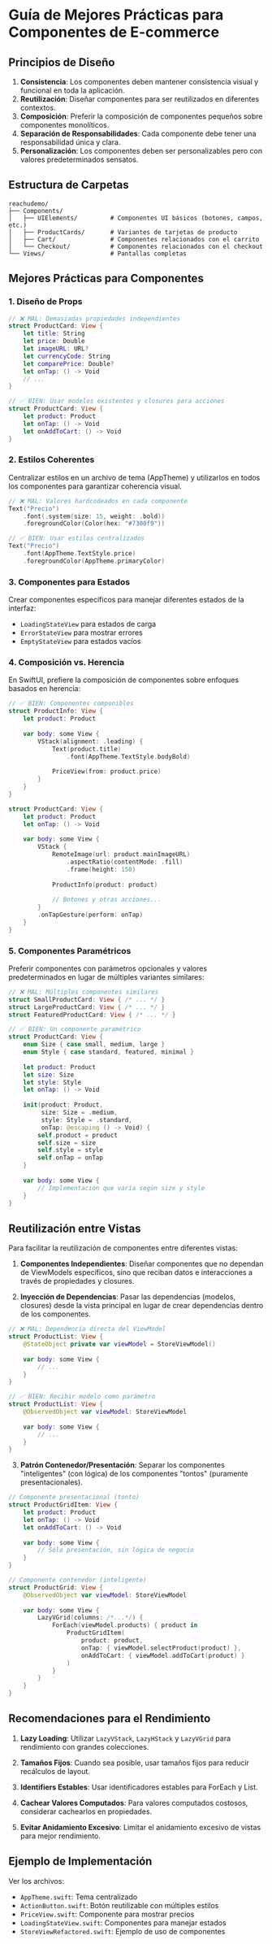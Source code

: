 # Guía de Mejores Prácticas para Componentes de E-commerce

## Principios de Diseño

1. **Consistencia**: Los componentes deben mantener consistencia visual y funcional en toda la aplicación.
2. **Reutilización**: Diseñar componentes para ser reutilizados en diferentes contextos.
3. **Composición**: Preferir la composición de componentes pequeños sobre componentes monolíticos.
4. **Separación de Responsabilidades**: Cada componente debe tener una responsabilidad única y clara.
5. **Personalización**: Los componentes deben ser personalizables pero con valores predeterminados sensatos.

## Estructura de Carpetas

```
reachudemo/
├── Components/
│   ├── UIElements/         # Componentes UI básicos (botones, campos, etc.)
│   ├── ProductCards/       # Variantes de tarjetas de producto
│   ├── Cart/               # Componentes relacionados con el carrito
│   └── Checkout/           # Componentes relacionados con el checkout
└── Views/                  # Pantallas completas
```

## Mejores Prácticas para Componentes

### 1. Diseño de Props

```swift
// ❌ MAL: Demasiadas propiedades independientes
struct ProductCard: View {
    let title: String
    let price: Double
    let imageURL: URL?
    let currencyCode: String
    let comparePrice: Double?
    let onTap: () -> Void
    // ...
}

// ✅ BIEN: Usar modelos existentes y closures para acciones
struct ProductCard: View {
    let product: Product
    let onTap: () -> Void
    let onAddToCart: () -> Void
}
```

### 2. Estilos Coherentes

Centralizar estilos en un archivo de tema (AppTheme) y utilizarlos en todos los componentes para garantizar coherencia visual.

```swift
// ❌ MAL: Valores hardcodeados en cada componente
Text("Precio")
    .font(.system(size: 15, weight: .bold))
    .foregroundColor(Color(hex: "#7300f9"))

// ✅ BIEN: Usar estilos centralizados
Text("Precio")
    .font(AppTheme.TextStyle.price)
    .foregroundColor(AppTheme.primaryColor)
```

### 3. Componentes para Estados

Crear componentes específicos para manejar diferentes estados de la interfaz:

- `LoadingStateView` para estados de carga
- `ErrorStateView` para mostrar errores
- `EmptyStateView` para estados vacíos

### 4. Composición vs. Herencia

En SwiftUI, prefiere la composición de componentes sobre enfoques basados en herencia:

```swift
// ✅ BIEN: Componentes componibles
struct ProductInfo: View {
    let product: Product
    
    var body: some View {
        VStack(alignment: .leading) {
            Text(product.title)
                .font(AppTheme.TextStyle.bodyBold)
            
            PriceView(from: product.price)
        }
    }
}

struct ProductCard: View {
    let product: Product
    let onTap: () -> Void
    
    var body: some View {
        VStack {
            RemoteImage(url: product.mainImageURL)
                .aspectRatio(contentMode: .fill)
                .frame(height: 150)
            
            ProductInfo(product: product)
            
            // Botones y otras acciones...
        }
        .onTapGesture(perform: onTap)
    }
}
```

### 5. Componentes Paramétricos

Preferir componentes con parámetros opcionales y valores predeterminados en lugar de múltiples variantes similares:

```swift
// ❌ MAL: Múltiples componentes similares
struct SmallProductCard: View { /* ... */ }
struct LargeProductCard: View { /* ... */ }
struct FeaturedProductCard: View { /* ... */ }

// ✅ BIEN: Un componente paramétrico
struct ProductCard: View {
    enum Size { case small, medium, large }
    enum Style { case standard, featured, minimal }
    
    let product: Product
    let size: Size
    let style: Style
    let onTap: () -> Void
    
    init(product: Product, 
         size: Size = .medium,
         style: Style = .standard,
         onTap: @escaping () -> Void) {
        self.product = product
        self.size = size
        self.style = style
        self.onTap = onTap
    }
    
    var body: some View {
        // Implementación que varía según size y style
    }
}
```

## Reutilización entre Vistas

Para facilitar la reutilización de componentes entre diferentes vistas:

1. **Componentes Independientes**: Diseñar componentes que no dependan de ViewModels específicos, sino que reciban datos e interacciones a través de propiedades y closures.

2. **Inyección de Dependencias**: Pasar las dependencias (modelos, closures) desde la vista principal en lugar de crear dependencias dentro de los componentes.

```swift
// ❌ MAL: Dependencia directa del ViewModel
struct ProductList: View {
    @StateObject private var viewModel = StoreViewModel()
    
    var body: some View {
        // ...
    }
}

// ✅ BIEN: Recibir modelo como parámetro
struct ProductList: View {
    @ObservedObject var viewModel: StoreViewModel
    
    var body: some View {
        // ...
    }
}
```

3. **Patrón Contenedor/Presentación**: Separar los componentes "inteligentes" (con lógica) de los componentes "tontos" (puramente presentacionales).

```swift
// Componente presentacional (tonto)
struct ProductGridItem: View {
    let product: Product
    let onTap: () -> Void
    let onAddToCart: () -> Void
    
    var body: some View {
        // Sólo presentación, sin lógica de negocio
    }
}

// Componente contenedor (inteligente)
struct ProductGrid: View {
    @ObservedObject var viewModel: StoreViewModel
    
    var body: some View {
        LazyVGrid(columns: /*...*/) {
            ForEach(viewModel.products) { product in
                ProductGridItem(
                    product: product,
                    onTap: { viewModel.selectProduct(product) },
                    onAddToCart: { viewModel.addToCart(product) }
                )
            }
        }
    }
}
```

## Recomendaciones para el Rendimiento

1. **Lazy Loading**: Utilizar `LazyVStack`, `LazyHStack` y `LazyVGrid` para rendimiento con grandes colecciones.

2. **Tamaños Fijos**: Cuando sea posible, usar tamaños fijos para reducir recálculos de layout.

3. **Identifiers Estables**: Usar identificadores estables para ForEach y List.

4. **Cachear Valores Computados**: Para valores computados costosos, considerar cachearlos en propiedades.

5. **Evitar Anidamiento Excesivo**: Limitar el anidamiento excesivo de vistas para mejor rendimiento.

## Ejemplo de Implementación

Ver los archivos:
- `AppTheme.swift`: Tema centralizado
- `ActionButton.swift`: Botón reutilizable con múltiples estilos
- `PriceView.swift`: Componente para mostrar precios
- `LoadingStateView.swift`: Componentes para manejar estados
- `StoreViewRefactored.swift`: Ejemplo de uso de componentes 